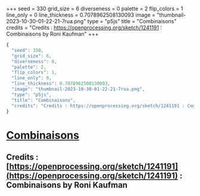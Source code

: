 +++
seed = 330
grid_size = 6
diverseness = 0
palette = 2
flip_colors = 1
line_only = 0
line_thickness = 0.7078962508130093
image = "thumbnail-2023-10-30-01-22-21-7rua.png"
type = "p5js"
title = "Combinaisons"
credits = "Credits : https://openprocessing.org/sketch/1241191 : Combinaisons by Roni Kaufman"
+++




~~~javascript
{
  "seed": 330,
  "grid_size": 6,
  "diverseness": 0,
  "palette": 2,
  "flip_colors": 1,
  "line_only": 0,
  "line_thickness": 0.7078962508130093,
  "image": "thumbnail-2023-10-30-01-22-21-7rua.png",
  "type": "p5js",
  "title": "Combinaisons",
  "credits": "Credits : https://openprocessing.org/sketch/1241191 : Combinaisons by Roni Kaufman"
}
~~~



# [Combinaisons](https://openprocessing.org/sketch/2065396)

## Credits : [https://openprocessing.org/sketch/1241191](https://openprocessing.org/sketch/1241191) : Combinaisons by Roni Kaufman 

